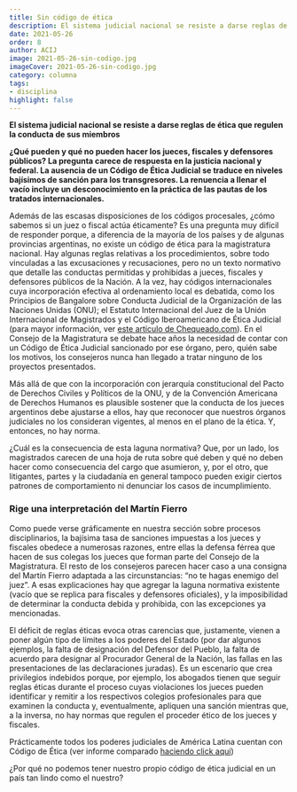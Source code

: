 ```yaml
---
title: Sin código de ética
description: El sistema judicial nacional se resiste a darse reglas de ética
date: 2021-05-26
order: 8
author: ACIJ
image: 2021-05-26-sin-codigo.jpg
imageCover: 2021-05-26-sin-codigo.jpg
category: columna
tags:
- disciplina
highlight: false
---
```


**El sistema judicial nacional se resiste a darse reglas de ética que regulen la conducta de sus miembros**

**¿Qué pueden y qué no pueden hacer los jueces, fiscales y defensores públicos? La pregunta carece de respuesta en la justicia nacional y federal. La ausencia de un Código de Ética Judicial se traduce en niveles bajísimos de sanción para los transgresores. La renuencia a llenar el vacío incluye un desconocimiento en la práctica de las pautas de los tratados internacionales.**

Además de las escasas disposiciones de los códigos procesales, ¿cómo sabemos si un juez o fiscal actúa éticamente? Es una pregunta muy difícil de responder porque, a diferencia de la mayoría de los países y de algunas provincias argentinas, no existe un código de ética para la magistratura nacional. Hay algunas reglas relativas a los procedimientos, sobre todo vinculadas a las excusaciones y recusaciones, pero no un texto normativo que detalle las conductas permitidas y prohibidas a jueces, fiscales y defensores públicos de la Nación. A la vez, hay códigos internacionales cuya incorporación efectiva al ordenamiento local es debatida, como los Principios de Bangalore sobre Conducta Judicial de la Organización de las Naciones Unidas (ONU); el Estatuto Internacional del Juez de la Unión Internacional de Magistrados y el Código Iberoamericano de Ética Judicial (para mayor información, ver [este artículo de Chequeado.com](https://chequeado.com/justiciapedia/wp-content/uploads/2014/12/Justiciapedia-Etica-judicial.pdf)). En el Consejo de la Magistratura se debate hace años la necesidad de contar con un Código de Ética Judicial sancionado por ese órgano, pero, quién sabe los motivos, los consejeros nunca han llegado a tratar ninguno de los proyectos presentados.

Más allá de que con la incorporación con jerarquía constitucional del Pacto de Derechos Civiles y Políticos de la ONU, y de la Convención Americana de Derechos Humanos es plausible sostener que la conducta de los jueces argentinos debe ajustarse a ellos, hay que reconocer que nuestros órganos judiciales no los consideran vigentes, al menos en el plano de la ética. Y, entonces, no hay norma.

¿Cuál es la consecuencia de esta laguna normativa? Que, por un lado, los magistrados carecen de una hoja de ruta sobre qué deben y qué no deben hacer como consecuencia del cargo que asumieron, y, por el otro, que litigantes, partes y la ciudadanía en general tampoco pueden exigir ciertos patrones de comportamiento ni denunciar los casos de incumplimiento.

### Rige una interpretación del Martín Fierro

Como puede verse gráficamente en nuestra sección sobre procesos disciplinarios, la bajísima tasa de sanciones impuestas a los jueces y fiscales obedece a numerosas razones, entre ellas la defensa férrea que hacen de sus colegas los jueces que forman parte del Consejo de la Magistratura. El resto de los consejeros parecen hacer caso a una consigna del Martín Fierro adaptada a las circunstancias: “no te hagas enemigo del juez”. A esas explicaciones hay que agregar la laguna normativa existente (vacío que se replica para fiscales y defensores oficiales), y la imposibilidad de determinar la conducta debida y prohibida, con las excepciones ya mencionadas.

El déficit de reglas éticas evoca otras carencias que, justamente, vienen a poner algún tipo de límites a los poderes del Estado (por dar algunos ejemplos, la falta de designación del Defensor del Pueblo, la falta de acuerdo para designar al Procurador General de la Nación, las fallas en las presentaciones de las declaraciones juradas). Es un escenario que crea privilegios indebidos porque, por ejemplo, los abogados tienen que seguir reglas éticas durante el proceso cuyas violaciones los jueces pueden identificar y remitir a los respectivos colegios profesionales para que examinen la conducta y, eventualmente, apliquen una sanción mientras que, a la inversa, no hay normas que regulen el proceder ético de los jueces y fiscales. 

Prácticamente todos los poderes judiciales de América Latina cuentan con Código de Ética (ver informe comparado [haciendo click aquí](https://www.kas.de/c/document_library/get_file?uuid=7bdcb35f-2370-25e5-f21d-2887c913f47d&groupId=252038))

¿Por qué no podemos tener nuestro propio código de ética judicial en un país tan lindo como el nuestro?
